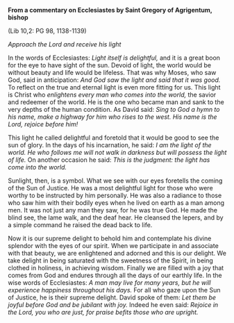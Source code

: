 

**From a commentary on Ecclesiastes by Saint Gregory of Agrigentum, bishop**

(Lib 10,2: PG 98, 1138-1139)

_Approach the Lord and receive his light_

In the words of Ecclesiastes: _Light itself is delightful,_ and it is a great boon for the eye to have sight of the sun. Devoid of light, the world would be without beauty and life would be lifeless. That was why Moses, who saw God, said in anticipation: _And God saw the light and said that it was good._ To reflect on the true and eternal light is even more fitting for us. This light is Christ who _enlightens every man who comes into the world,_ the savior and redeemer of the world. He is the one who became man and sank to the very depths of the human condition. As David said: _Sing to God a hymn to his name, make a highway for him who rises to the west. His name is the Lord, rejoice before him!_

This light he called delightful and foretold that it would be good to see the sun of glory. In the days of his incarnation, he said: _I am the light of the world. He who follows me will not walk in darkness but will possess the light of life._ On another occasion he said: _This is the judgment: the light has come into the world._

Sunlight, then, is a symbol. What we see with our eyes foretells the coming of the Sun of Justice. He was a most delightful light for those who were worthy to be instructed by him personally. He was also a radiance to those who saw him with their bodily eyes when he lived on earth as a man among men. It was not just any man they saw, for he was true God. He made the blind see, the lame walk, and the deaf hear. He cleansed the lepers, and by a simple command he raised the dead back to life.

Now it is our supreme delight to behold him and contemplate his divine splendor with the eyes of our spirit. When we participate in and associate with that beauty, we are enlightened and adorned and this is our delight. We take delight in being saturated with the sweetness of the Spirit, in being clothed in holiness, in achieving wisdom. Finally we are filled with a joy that comes from God and endures through all the days of our earthly life. In the wise words of Ecclesiastes: _A man may live for many years, but he will experience happiness throughout his days._ For all who gaze upon the Sun of Justice, he is their supreme delight. David spoke of them: _Let them be joyful before God and be jubilant with joy._ Indeed he even said: _Rejoice in the Lord, you who are just, for praise befits those who are upright._

